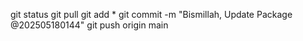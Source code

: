 git status
git pull
git add *
git commit -m "Bismillah, Update Package @202505180144"
git push origin main